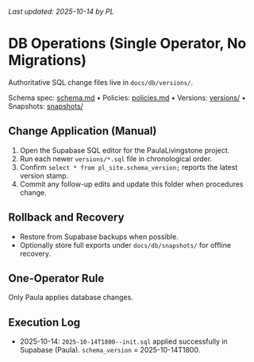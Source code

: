 _Last updated: 2025-10-14 by PL_

# DB Operations (Single Operator, No Migrations)

Authoritative SQL change files live in `docs/db/versions/`.

Schema spec: [schema.md](./schema.md) • Policies: [policies.md](./policies.md) • Versions: [versions/](./versions/) • Snapshots: [snapshots/](./snapshots/)

## Change Application (Manual)

1. Open the Supabase SQL editor for the PaulaLivingstone project.
2. Run each newer `versions/*.sql` file in chronological order.
3. Confirm `select * from pl_site.schema_version;` reports the latest version stamp.
4. Commit any follow-up edits and update this folder when procedures change.

## Rollback and Recovery

- Restore from Supabase backups when possible.
- Optionally store full exports under `docs/db/snapshots/` for offline recovery.

## One-Operator Rule

Only Paula applies database changes.

## Execution Log

- 2025-10-14: `2025-10-14T1800--init.sql` applied successfully in Supabase (Paula). `schema_version` = 2025-10-14T1800.
